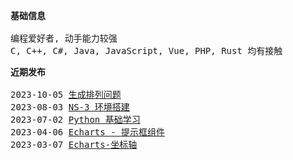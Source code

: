 <pre>
<strong>基础信息</strong>

编程爱好者, 动手能力较强
C, C++, C#, Java, JavaScript, Vue, PHP, Rust 均有接触 
</pre>

<pre>
<strong>近期发布</strong>

2023-10-05 <a href="https://blog.152527.xyz/posts/8.html" target="_blank">生成排列问题</a>
2023-08-03 <a href="https://blog.152527.xyz/posts/7.html" target="_blank">NS-3 环境搭建</a>
2023-07-02 <a href="https://blog.152527.xyz/posts/6.html" target="_blank">Python 基础学习</a>
2023-04-06 <a href="https://blog.152527.xyz/posts/5.html" target="_blank">Echarts - 提示框组件</a>
2023-03-07 <a href="https://blog.152527.xyz/posts/4.html" target="_blank">Echarts-坐标轴</a>
</pre>

